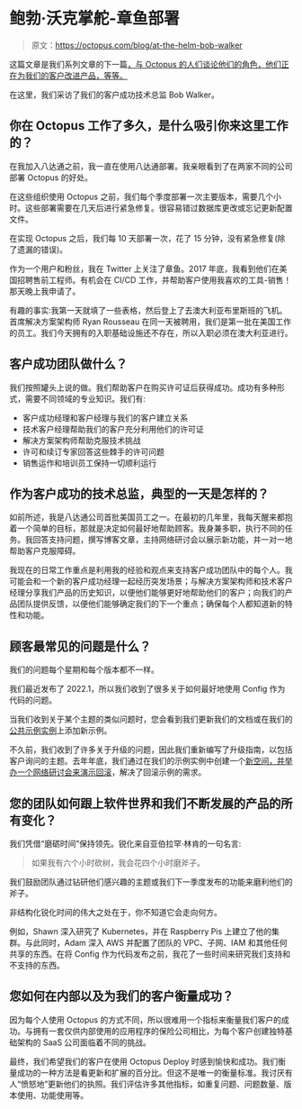 # 鲍勃·沃克掌舵-章鱼部署

> 原文：<https://octopus.com/blog/at-the-helm-bob-walker>

这篇文章是我们系列文章的下一篇[，与 Octopus 的人们谈论他们的角色，他们正在为我们的客户改进产品，等等。](https://octopus.com/blog/tag/At%20The%20Helm)

在这里，我们采访了我们的客户成功技术总监 Bob Walker。

## 你在 Octopus 工作了多久，是什么吸引你来这里工作的？

在我加入八达通之前，我一直在使用八达通部署。我亲眼看到了在两家不同的公司部署 Octopus 的好处。

在这些组织使用 Octopus 之前，我们每个季度部署一次主要版本，需要几个小时。这些部署需要在几天后进行紧急修复。很容易错过数据库更改或忘记更新配置文件。

在实现 Octopus 之后，我们每 10 天部署一次，花了 15 分钟，没有紧急修复(除了遗漏的错误)。

作为一个用户和粉丝，我在 Twitter 上关注了章鱼。2017 年底，我看到他们在美国招聘售前工程师。有机会在 CI/CD 工作，并帮助客户使用我喜欢的工具-销售！那天晚上我申请了。

有趣的事实:我第一天就填了一些表格，然后登上了去澳大利亚布里斯班的飞机。首席解决方案架构师 Ryan Rousseau 在同一天被聘用，我们是第一批在美国工作的员工。我们今天拥有的入职基础设施还不存在，所以入职必须在澳大利亚进行。

## 客户成功团队做什么？

我们按照罐头上说的做。我们帮助客户在购买许可证后获得成功。成功有多种形式，需要不同领域的专业知识。我们有:

*   客户成功经理和客户经理与我们的客户建立关系
*   技术客户经理帮助我们的客户充分利用他们的许可证
*   解决方案架构师帮助克服技术挑战
*   许可和续订专家回答这些棘手的许可问题
*   销售运作和培训员工保持一切顺利运行

## 作为客户成功的技术总监，典型的一天是怎样的？

如前所述，我是八达通公司首批美国员工之一。在最初的几年里，我每天醒来都抱着一个简单的目标，那就是决定如何最好地帮助顾客。我身兼多职，执行不同的任务。我回答支持问题，撰写博客文章，主持网络研讨会以展示新功能，并一对一地帮助客户克服障碍。

我现在的日常工作重点是利用我的经验和观点来支持客户成功团队中的每个人。我可能会和一个新的客户成功经理一起经历突发场景；与解决方案架构师和技术客户经理分享我们产品的历史知识，以便他们能够更好地帮助他们的客户；向我们的产品团队提供反馈，以便他们能够确定我们的下一个重点；确保每个人都知道新的特性和功能。

## 顾客最常见的问题是什么？

我们的问题每个星期和每个版本都不一样。

我们最近发布了 2022.1，所以我们收到了很多关于如何最好地使用 Config 作为代码的问题。

当我们收到关于某个主题的类似问题时，您会看到我们更新我们的文档或在我们的[公共示例实例](https://samples.octopus.app/app)上添加新示例。

不久前，我们收到了许多关于升级的问题，因此我们重新编写了升级指南，以包括客户询问的主题。去年年底，我们通过在我们的示例实例中创建一个[新空间，并举办一个](https://samples.octopus.app/app#/Spaces-762)[网络研讨会来演示回滚](https://octopus.com/events/rollback-strategies-with-octopus-deploy)，解决了回滚示例的需求。

## 您的团队如何跟上软件世界和我们不断发展的产品的所有变化？

我们凭借“磨砺时间”保持领先。锐化来自亚伯拉罕·林肯的一句名言:

> 如果我有六个小时砍树，我会花四个小时磨斧子。

我们鼓励团队通过钻研他们感兴趣的主题或我们下一季度发布的功能来磨利他们的斧子。

非结构化锐化时间的伟大之处在于，你不知道它会走向何方。

例如，Shawn 深入研究了 Kubernetes，并在 Raspberry Pis 上建立了他的集群。与此同时，Adam 深入 AWS 并配置了团队的 VPC、子网、IAM 和其他任何共享的东西。在将 Config 作为代码发布之前，我花了一些时间来研究我们支持和不支持的东西。

## 您如何在内部以及为我们的客户衡量成功？

因为每个人使用 Octopus 的方式不同，所以很难用一个指标来衡量我们客户的成功。与拥有一套仅供内部使用的应用程序的保险公司相比，为每个客户创建独特基础架构的 SaaS 公司面临着不同的挑战。

最终，我们希望我们的客户在使用 Octopus Deploy 时感到愉快和成功。我们衡量成功的一种方法是看更新和扩展的百分比。但这不是唯一的衡量标准。我讨厌有人“愤怒地”更新他们的执照。我们评估许多其他指标，如重复问题、问题数量、版本使用、功能使用等。